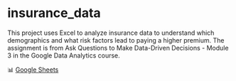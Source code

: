 # insurance_data
This project uses Excel to analyze insurance data to understand which demographics and what risk factors lead to paying a higher premium. The assignment is from Ask Questions to Make Data-Driven Decisions - Module 3 in the Google Data Analytics course. 

📊 [Google Sheets](https://docs.google.com/spreadsheets/d/171hbVEn6Zc0pIzkEktlJQTZEQM7tcCcB/edit?usp=sharing&ouid=110323696133701179369&rtpof=true&sd=true)
